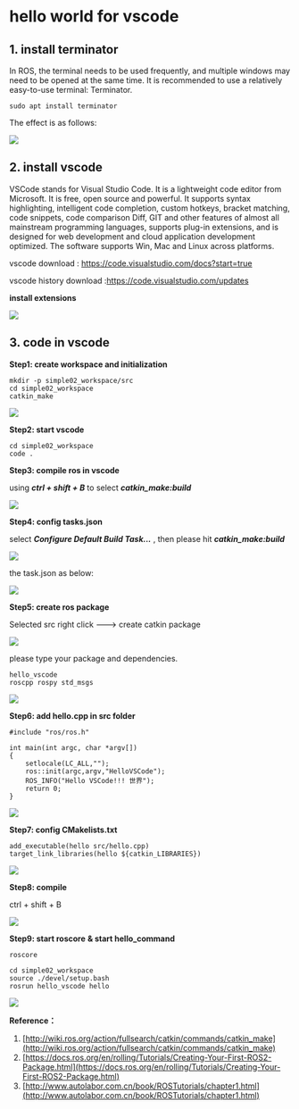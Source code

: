 # hello world for vscode

## 1. install terminator

In ROS, the terminal needs to be used frequently, and multiple windows may need to be opened at the same time. It is recommended to use a relatively easy-to-use terminal: Terminator. 

```
sudo apt install terminator
```

The effect is as follows:

![](images/2022-06-10_094722.png)

## 2. install vscode

VSCode stands for Visual Studio Code. It is a lightweight code editor from Microsoft. It is free, open source and powerful. It supports syntax highlighting, intelligent code completion, custom hotkeys, bracket matching, code snippets, code comparison Diff, GIT and other features of almost all mainstream programming languages, supports plug-in extensions, and is designed for web development and cloud application development optimized. The software supports Win, Mac and Linux across platforms.

vscode download : https://code.visualstudio.com/docs?start=true

vscode history download :https://code.visualstudio.com/updates

**install extensions**

![](images/2022-06-10_095315.png)

## 3. code in vscode

**Step1: create workspace and initialization**

```
mkdir -p simple02_workspace/src
cd simple02_workspace
catkin_make
```

![](images/2022-06-10_095838.png)

**Step2: start vscode**

```
cd simple02_workspace
code .
```

**Step3: compile ros in vscode**

using ***ctrl + shift + B*** to select ***catkin_make:build***

![](images/2022-06-10_100657.png)

**Step4: config tasks.json**

select ***Configure Default Build Task...*** , then please hit ***catkin_make:build***

![](images/2022-06-10_100507.png)

the task.json as below:

![](images/2022-06-10_101128.png)

**Step5: create ros package**

Selected src right click ---> create catkin package

![](images/2022-06-10_101341.png)

please type your package and dependencies.

```
hello_vscode
roscpp rospy std_msgs
```

![](images/2022-06-10_101617.png)

**Step6: add hello.cpp in src folder**

```
#include "ros/ros.h"

int main(int argc, char *argv[])
{
    setlocale(LC_ALL,"");
    ros::init(argc,argv,"HelloVSCode");
    ROS_INFO("Hello VSCode!!! 世界");
    return 0;
}
```

![](images/2022-06-10_101917.png)

**Step7: config CMakelists.txt**

```
add_executable(hello src/hello.cpp)
target_link_libraries(hello ${catkin_LIBRARIES})
```

![](images/2022-06-10_103127.png)

**Step8:  compile**

ctrl + shift + B

![](images/2022-06-10_103337.png)

**Step9:  start roscore** **& start hello_command**

```
roscore

cd simple02_workspace
source ./devel/setup.bash
rosrun hello_vscode hello
```

![](images/2022-06-10_103551.png)

**Reference：**

1. [http://wiki.ros.org/action/fullsearch/catkin/commands/catkin_make](http://wiki.ros.org/action/fullsearch/catkin/commands/catkin_make)
2. [https://docs.ros.org/en/rolling/Tutorials/Creating-Your-First-ROS2-Package.html](https://docs.ros.org/en/rolling/Tutorials/Creating-Your-First-ROS2-Package.html)
3. [http://www.autolabor.com.cn/book/ROSTutorials/chapter1.html](http://www.autolabor.com.cn/book/ROSTutorials/chapter1.html)
